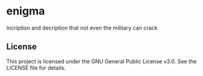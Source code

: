 # enigma
Incription and decription that not even the military can crack

## License

This project is licensed under the GNU General Public License v3.0. See the LICENSE file for details.
